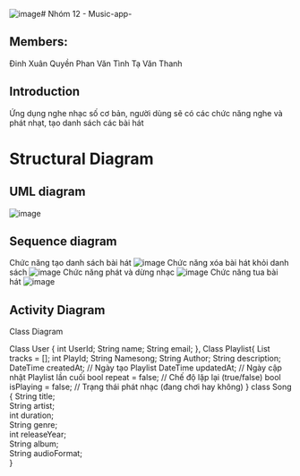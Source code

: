 ![image](https://github.com/user-attachments/assets/dfcae67a-839d-4f79-bde4-29ca65576e98)# Nhóm 12 - Music-app-
## Members:
Đinh Xuân Quyền
Phan Văn Tình
Tạ Văn Thanh
## Introduction
Ứng dụng nghe nhạc số cơ bản, người dùng sẽ có các chức năng nghe và phát nhạt, tạo danh sách các bài hát  
# Structural Diagram
## UML diagram 
![image](https://github.com/user-attachments/assets/e0fc8ef5-aadf-42d5-80b5-761dd3621475)
## Sequence diagram
Chức năng tạo danh sách bài hát
![image](https://github.com/user-attachments/assets/0c4677fa-786f-4ff5-a097-576af32c291b)
Chức năng xóa bài hát khỏi danh sách 
![image](https://github.com/user-attachments/assets/c2fff65b-c83a-4296-8155-0816f8612886)
Chức năng phát và dừng nhạc
![image](https://github.com/user-attachments/assets/4743ffc2-70cc-4391-b5e9-0d8e642d5535)
Chức năng tua bài hát
![image](https://github.com/user-attachments/assets/76ec0265-ceb4-49a1-b016-9dd28dff1cba)



## Activity Diagram
Class Diagram

Class User {
  int UserId;
  String name;
  String email;
},
Class Playlist{
  List<Track> tracks = []; 
  int PlayId;
  String Namesong;
  String Author;
  String description;
  DateTime createdAt;             // Ngày tạo Playlist
  DateTime updatedAt;             // Ngày cập nhật Playlist lần cuối
  bool repeat = false;            // Chế độ lặp lại (true/false)
  bool isPlaying = false;         // Trạng thái phát nhạc (đang chơi hay không)
}
class Song {
  String title;         
  String artist;          
  int duration;         
  String genre;           
  int releaseYear;        
  String album;          
  String audioFormat;    
  }
